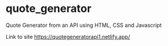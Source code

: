 # quote_generator
Quote Generator from an API using HTML, CSS and Javascript

Link to site https://quotegeneratorapi1.netlify.app/
